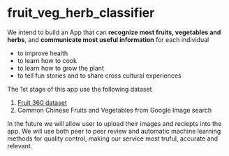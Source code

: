# fruit_veg_herb_classifier

We intend to build an App that can **recognize most fruits, vegetables and herbs**, and **communicate most useful information** for each individual 

- to improve health 
- to learn how to cook 
- to learn how to grow the plant
- to tell fun stories and to share cross cultural experiences

The 1st stage of this app use the following dataset
1. [Fruit 360 dataset](https://www.kaggle.com/moltean/fruits)
2. Common Chinese Fruits and Vegetables from Google Image search

In the future we will allow user to upload their images and reciepts into the app. We will use both peer to peer review and automatic machine learning methods for quality control, making our service most truful, accurate and relevant.
 

